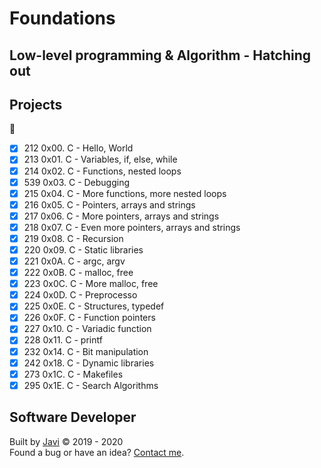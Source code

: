 # Foundations
## Low-level programming & Algorithm - Hatching out

## Projects
:open_file_folder:
* [x] 212 0x00. C - Hello, World
* [x] 213 0x01. C - Variables, if, else, while
* [x] 214 0x02. C - Functions, nested loops
* [x] 539 0x03. C - Debugging
* [x] 215 0x04. C - More functions, more nested loops
* [x] 216 0x05. C - Pointers, arrays and strings
* [x] 217 0x06. C - More pointers, arrays and strings
* [x] 218 0x07. C - Even more pointers, arrays and strings
* [x] 219 0x08. C - Recursion
* [x] 220 0x09. C - Static libraries
* [x] 221 0x0A. C - argc, argv
* [x] 222 0x0B. C - malloc, free
* [x] 223 0x0C. C - More malloc, free
* [x] 224 0x0D. C - Preprocesso
* [x] 225 0x0E. C - Structures, typedef
* [x] 226 0x0F. C - Function pointers
* [x] 227 0x10. C - Variadic function
* [x] 228 0x11. C - printf
* [x] 232 0x14. C - Bit manipulation
* [x] 242 0x18. C - Dynamic libraries
* [x] 273 0x1C. C - Makefiles
* [x] 295 0x1E. C - Search Algorithms

## Software Developer
Built by [Javi](https://github.com/javi0b01) :copyright: 2019 - 2020  
Found a bug or have an idea? [Contact me](https://www.linkedin.com/in/javi0b01/).
